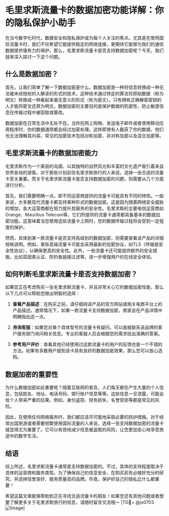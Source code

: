 # 毛里求斯流量卡的数据加密功能详解：你的隐私保护小助手

在当今数字化时代，数据安全和隐私保护成为每个人关注的焦点。尤其是在使用国际流量卡时，我们不仅希望它能提供稳定的网络连接，更期待它能够为我们的通信数据提供强有力的保护。那么，毛里求斯流量卡是否支持数据加密呢？今天，我们就来深入探讨一下这个问题。

## 什么是数据加密？

首先，让我们简单了解一下数据加密是什么。数据加密是一种将信息转换成一种无法被未经授权的人解读的形式的技术。这种技术通过特定的算法将原始数据（称为明文）转换成一种看起来毫无意义的形式（称为密文）。只有拥有正确解密密钥的人才能将密文还原为明文。数据加密的主要目的是保护数据的机密性，防止敏感信息在传输过程中被窃取或篡改。

数据加密在日常生活中无处不在。当你在网上购物、发送电子邮件或者使用移动应用程序时，你的数据通常都会经过加密处理。这样即使有人截获了你的数据，他们也无法理解其内容。常见的加密技术包括对称加密、非对称加密以及混合加密等。

## 毛里求斯流量卡的数据加密能力

毛里求斯作为一个美丽的岛国，以其独特的自然风光和丰富的文化遗产吸引着来自世界各地的游客。对于那些计划前往毛里求斯旅行的人来说，选择一张合适的流量卡至关重要。而关于毛里求斯流量卡是否支持数据加密的问题，则需要从几个方面进行分析。

首先，我们需要明确一点，即不同运营商提供的流量卡可能具有不同的特性。一般来说，大多数现代流量卡都支持某种形式的数据加密。这是因为随着网络安全威胁的增加，各大运营商都在努力提升其服务的安全性。毛里求斯的主要电信运营商如Orange、Mauritius Telecom等，它们所提供的流量卡通常都具备基本的数据加密功能。这意味着当您使用这些流量卡上网时，您的数据传输过程将会受到一定程度的保护。

然而，具体到某一款流量卡是否支持高级别的数据加密，则需要查看该产品的详细规格说明。例如，某些高端流量卡可能会采用最新的加密协议，如TLS（传输层安全性协议），以确保更高的安全性。此外，一些流量卡还可能提供额外的安全措施，比如双因素认证、防钓鱼链接过滤等，进一步增强用户的在线安全体验。

## 如何判断毛里求斯流量卡是否支持数据加密？

如果您正在考虑购买一张毛里求斯流量卡，并且非常关心它的数据加密性能，那么以下几点可以帮助您做出明智的选择：

1. **查看产品描述**：在购买之前，请仔细阅读产品的官方网站或相关电商平台上的产品描述。通常情况下，如果一款流量卡支持数据加密，商家会在产品详情中明确指出这一点。

2. **咨询客服**：如果您对某个具体型号的流量卡有疑问，可以直接联系该品牌的客户服务部门询问相关信息。专业的客服人员会根据您的需求给出准确的答案。

3. **参考用户评价**：查看其他已经使用过这款流量卡的用户的反馈也是一个不错的方法。如果有多数用户提到该卡具有良好的数据加密效果，那么您可以放心选购。

## 数据加密的重要性

为什么数据加密如此重要呢？随着互联网的普及，人们每天都在产生大量的个人信息，包括姓名、地址、电话号码、银行账户信息等等。这些信息一旦泄露，可能会给个人带来严重的后果。例如，身份盗窃、财务损失、名誉受损等都是常见的风险。

因此，在使用任何网络服务时，我们都应该尽可能地采取必要的防护措施。对于经常出国旅游或者需要频繁使用国际流量的人来说，选择一张支持数据加密的流量卡就显得尤为重要了。它可以有效地减少信息被盗取的风险，让您更加安心地享受旅途中的数字生活。

## 结语

综上所述，毛里求斯流量卡通常是支持数据加密的。不过，具体的支持程度取决于具体的运营商和服务类型。为了确保自己的信息安全，在购买前务必做好充分的研究，并选择信誉良好、服务质量高的品牌。毕竟，保护好自己的隐私比什么都重要！

希望这篇文章能够帮助到正在寻找合适流量卡的朋友！如果您还有其他问题或者想要了解更多关于毛里求斯旅行的信息，请随时留言交流哦～ [TG💪+ @jx0703 ![Image](https://github.com/user-attachments/assets/dbca1d08-cadb-493c-b0ec-ad6f7a83f270)]